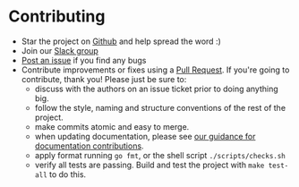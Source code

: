 # Contributing

* Star the project on [Github](https://github.com/testcontainers/testcontainers-go) and help spread the word :)
* Join our [Slack group](http://slack.testcontainers.org)
* [Post an issue](https://github.com/testcontainers/testcontainers-go/issues) if you find any bugs
* Contribute improvements or fixes using a [Pull Request](https://github.com/testcontainers/testcontainers-go/pulls). If you're going to contribute, thank you! Please just be sure to:
    * discuss with the authors on an issue ticket prior to doing anything big.
    * follow the style, naming and structure conventions of the rest of the project.
    * make commits atomic and easy to merge.
    * when updating documentation, please see [our guidance for documentation contributions](contributing_docs.md).
    * apply format running `go fmt`, or the shell script `./scripts/checks.sh`
    * verify all tests are passing. Build and test the project with `make test-all` to do this.
